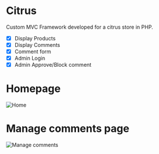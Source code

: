 # Citrus
Custom MVC Framework developed for a citrus store in PHP.
- [x] Display Products
- [x] Display Comments
- [x] Comment form
- [x] Admin Login
- [x] Admin Approve/Block comment

# Homepage
![Home](https://user-images.githubusercontent.com/23150870/120886973-df0e2080-c5f0-11eb-8b5a-ecd0de0632ea.png)


# Manage comments page
![Manage comments](https://user-images.githubusercontent.com/23150870/120887179-b175a700-c5f1-11eb-84de-82e837c9df20.png)
